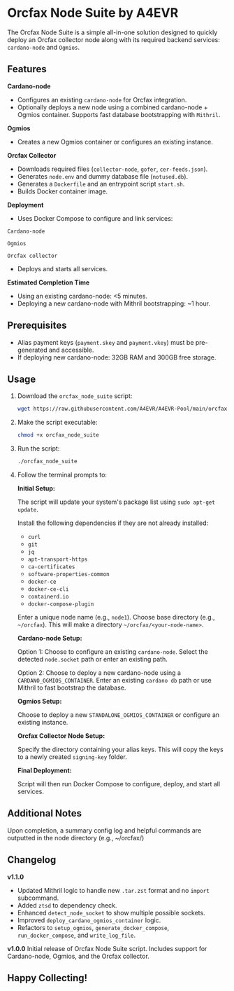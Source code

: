 # Orcfax Node Suite by A4EVR

The Orcfax Node Suite is a simple all-in-one solution designed to quickly deploy an Orcfax collector node along with its required backend services: `cardano-node` and `Ogmios`.

## Features

**Cardano-node**
- Configures an existing `cardano-node` for Orcfax integration.
- Optionally deploys a new node using a combined cardano-node + Ogmios container. Supports fast database bootstrapping with `Mithril`.

**Ogmios**
- Creates a new Ogmios container or configures an existing instance.

**Orcfax Collector**
- Downloads required files (`collector-node`, `gofer`, `cer-feeds.json`).
- Generates `node.env` and dummy database file (`notused.db`).
- Generates a `Dockerfile` and an entrypoint script `start.sh`.
- Builds Docker container image.

**Deployment**
- Uses Docker Compose to configure and link services:

`Cardano-node`

`Ogmios`

`Orcfax collector` 

- Deploys and starts all services.

**Estimated Completion Time**
- Using an existing cardano-node: <5 minutes.
- Deploying a new cardano-node with Mithril bootstrapping: ~1 hour.

## Prerequisites

- Alias payment keys (`payment.skey` and `payment.vkey`) must be pre-generated and accessible.
- If deploying new cardano-node: 32GB RAM and 300GB free storage.

## Usage

1. Download the `orcfax_node_suite` script:
    ```bash
    wget https://raw.githubusercontent.com/A4EVR/A4EVR-Pool/main/orcfax/node-suite/orcfax_node_suite.sh
    ```

2. Make the script executable:
    ```bash
    chmod +x orcfax_node_suite
    ```

3. Run the script:
    ```bash
    ./orcfax_node_suite
    ```
    
4. Follow the terminal prompts to:
    
    **Initial Setup:**
    
    The script will update your system's package list using `sudo apt-get update`.
    
    Install the following dependencies if they are not already installed:
   - `curl`
   - `git`
   - `jq`
   - `apt-transport-https`
   - `ca-certificates`
   - `software-properties-common`
   - `docker-ce`
   - `docker-ce-cli`
   - `containerd.io`
   - `docker-compose-plugin`
    
    Enter a unique node name (e.g., `node1`). Choose base directory (e.g., `~/orcfax`). This will make a directory `~/orcfax/<your-node-name>`.

    **Cardano-node Setup:**
    
    Option 1: Choose to configure an existing `cardano-node`. Select the detected `node.socket` path or enter an existing path.
    
    Option 2: Choose to deploy a new cardano-node using a `CARDANO_OGMIOS_CONTAINER`. 
              Enter an existing `cardano db` path or use Mithril to fast bootstrap the database.
    
    **Ogmios Setup:**
    
    Choose to deploy a new `STANDALONE_OGMIOS_CONTAINER` or configure an existing instance.

    **Orcfax Collector Node Setup:**
    
    Specify the directory containing your alias keys. This will copy the keys to a newly created `signing-key` folder.

    **Final Deployment:**
    
    Script will then run Docker Compose to configure, deploy, and start all services.

## Additional Notes

Upon completion, a summary config log and helpful commands are outputted in the node directory (e.g., ~/orcfax/<node-name>)

## Changelog

**v1.1.0** 
- Updated Mithril logic to handle new `.tar.zst` format and no `import` subcommand. 
- Added `ztsd` to dependency check. 
- Enhanced `detect_node_socket` to show multiple possible sockets. 
- Improved `deploy_cardano_ogmios_container` logic. 
- Refactors to `setup_ogmios`, `generate_docker_compose`, `run_docker_compose`, and `write_log_file`.

**v1.0.0** 
Initial release of Orcfax Node Suite script. Includes support for Cardano-node, Ogmios, and the Orcfax collector.


## Happy Collecting!
